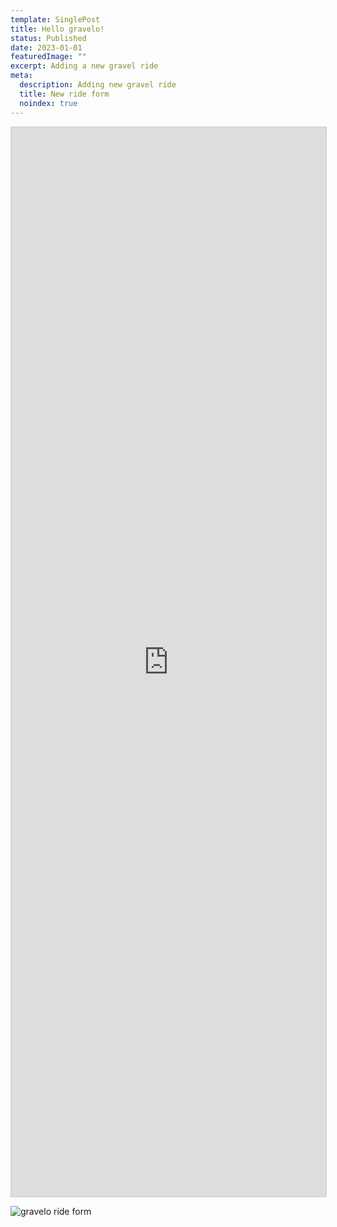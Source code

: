```yaml
---
template: SinglePost
title: Hello gravelo!
status: Published
date: 2023-01-01
featuredImage: ""
excerpt: Adding a new gravel ride
meta:
  description: Adding new gravel ride
  title: New ride form
  noindex: true
---
```

<iframe class="airtable-embed airtable-dynamic-height" src="https://airtable.com/embed/shrOW3bc7fmagH0sj?backgroundColor=yellow" frameborder="0" onmousewheel="" width="100%" height="1711" style="background: transparent; border: 1px solid #ccc;"></iframe>

![gravelo ride form](https://ucarecdn.com/90abc35d-8b36-4ae0-a5c4-b4b64cc883a8/ "gravelo ride form")